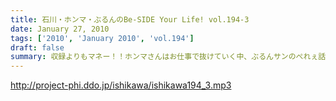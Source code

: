 ```yaml
---
title: 石川・ホンマ・ぶるんのBe-SIDE Your Life! vol.194-3
date: January 27, 2010
tags: ['2010', 'January 2010', 'vol.194']
draft: false
summary: 収録よりもマネー！！ホンマさんはお仕事で抜けていく中、ぶるんサンのぺれぇ話全開でお届けします。NAMAE
---
```


http://project-phi.ddo.jp/ishikawa/ishikawa194_3.mp3